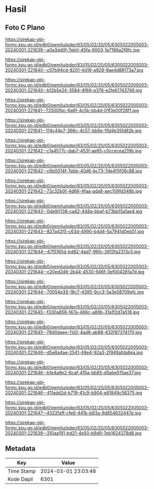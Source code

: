 # Hasil

## Foto C Plano

https://sirekap-obj-formc.kpu.go.id/edb0/pemilu/pdpr/63/05/02/20/05/6305022005003-20240301-221639--a0a3dd0f-7eb0-45fa-9003-1e7166a2f8fc.jpg

https://sirekap-obj-formc.kpu.go.id/edb0/pemilu/pdpr/63/05/02/20/05/6305022005003-20240301-221640--c07b94cd-8201-4d19-a928-9ae4d88173a7.jpg

https://sirekap-obj-formc.kpu.go.id/edb0/pemilu/pdpr/63/05/02/20/05/6305022005003-20240301-221640--b12b5e24-3584-4f69-a376-e2fe61743746.jpg

https://sirekap-obj-formc.kpu.go.id/edb0/pemilu/pdpr/63/05/02/20/05/6305022005003-20240301-221641--72500fbc-6a6f-4c5b-bb4d-01f3e00f28f1.jpg

https://sirekap-obj-formc.kpu.go.id/edb0/pemilu/pdpr/63/05/02/20/05/6305022005003-20240301-221641--114c44e7-366c-4c57-bb6e-f9a9e35fd82b.jpg

https://sirekap-obj-formc.kpu.go.id/edb0/pemilu/pdpr/63/05/02/20/05/6305022005003-20240301-221642--c1a4577c-dab7-453f-ae65-c0ccecea219b.jpg

https://sirekap-obj-formc.kpu.go.id/edb0/pemilu/pdpr/63/05/02/20/05/6305022005003-20240301-221642--c6b0014f-7ebb-40d6-bc73-7de4f5f06c88.jpg

https://sirekap-obj-formc.kpu.go.id/edb0/pemilu/pdpr/63/05/02/20/05/6305022005003-20240301-221642--73c32b0f-4d66-4faa-ada8-aec109fd348b.jpg

https://sirekap-obj-formc.kpu.go.id/edb0/pemilu/pdpr/63/05/02/20/05/6305022005003-20240301-221643--0de90138-ca42-448a-bbaf-b73bb15a1ae4.jpg

https://sirekap-obj-formc.kpu.go.id/edb0/pemilu/pdpr/63/05/02/20/05/6305022005003-20240301-221643--827a42f5-c63d-4990-b4d4-5a7941d0eb51.jpg

https://sirekap-obj-formc.kpu.go.id/edb0/pemilu/pdpr/63/05/02/20/05/6305022005003-20240301-221644--47f5165d-bd82-4ad7-96fc-3913fa2313c5.jpg

https://sirekap-obj-formc.kpu.go.id/edb0/pemilu/pdpr/63/05/02/20/05/6305022005003-20240301-221644--c20ed246-2b44-4530-946f-3ef004281a7d.jpg

https://sirekap-obj-formc.kpu.go.id/edb0/pemilu/pdpr/63/05/02/20/05/6305022005003-20240301-221644--70054e33-18c7-4395-9cc3-5a3e58709efc.jpg

https://sirekap-obj-formc.kpu.go.id/edb0/pemilu/pdpr/63/05/02/20/05/6305022005003-20240301-221645--f330a858-f47a-466c-a89b-31a1f2d7a518.jpg

https://sirekap-obj-formc.kpu.go.id/edb0/pemilu/pdpr/63/05/02/20/05/6305022005003-20240301-221645--78d0daee-11d2-4ad6-ab88-432f87374170.jpg

https://sirekap-obj-formc.kpu.go.id/edb0/pemilu/pdpr/63/05/02/20/05/6305022005003-20240301-221646--d5e8a4ae-2541-48e4-92a3-2f949afda8ea.jpg

https://sirekap-obj-formc.kpu.go.id/edb0/pemilu/pdpr/63/05/02/20/05/6305022005003-20240301-221646--b1e4a9e2-6caf-415a-bb85-d5abe515ae37.jpg

https://sirekap-obj-formc.kpu.go.id/edb0/pemilu/pdpr/63/05/02/20/05/6305022005003-20240301-221646--41fadd2d-b719-41c9-b904-e91849c58375.jpg

https://sirekap-obj-formc.kpu.go.id/edb0/pemilu/pdpr/63/05/02/20/05/6305022005003-20240301-221647--4322faff-cfe6-441b-b93a-9d854632447e.jpg

https://sirekap-obj-formc.kpu.go.id/edb0/pemilu/pdpr/63/05/02/20/05/6305022005003-20240301-221639--310aa191-bd21-4e50-b9d9-7eb1624378d8.jpg


## Metadata

| Key        | Value               |
| ---------- | ------------------- |
| Time Stamp | 2024-03-01 23:03:48 |
| Kode Dapil | 6301                |



